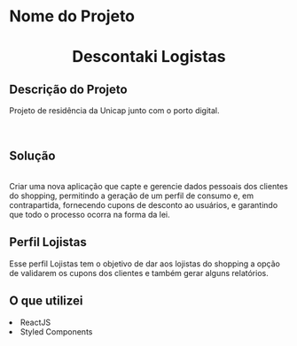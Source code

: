 # Nome do Projeto 
<h1 align="center">Descontaki Logistas</h1>

## Descrição do Projeto
<div>
<p>Projeto de residência da Unicap junto com o porto digital. </p>
<br>
<h2>Solução</h2>
<br>
<label>Criar uma nova aplicação que capte e gerencie dados
pessoais dos clientes do shopping, permitindo a geração
de um perfil de consumo e, em contrapartida, fornecendo
cupons de desconto ao usuários, e garantindo que todo o
processo ocorra na forma da lei.</label>
<br>
<h2>Perfil Lojistas</h2>
<label>Esse perfil Lojistas tem o objetivo de dar aos lojistas do shopping a opção de  validarem os cupons dos clientes e também gerar alguns relatórios.</label>
</div>

<h2>O que utilizei</h2>
<li>ReactJS</li>
<li>Styled Components</li>
